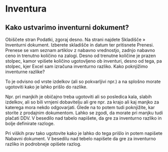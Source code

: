 # Inventura

## Kako ustvarimo inventurni dokument?

Obiščete stran Podatki, zgoraj desno. Na strani najdete Skladišče » Inventurni dokument. Izberete skladišče in datum ter pritisnete Prenesi. Prenese se vam seznam artiklov z nabavno vrednostjo, zadnjo nabavno ceno in trenutno količino na zalogi. Desno od trenutne količine je prazen stolpec, kamor vpišete količino ugotovljeno ob inventuri, desno od tega, pa stolpec, kjer Excel sam izračuna inventurno razliko.
Kako poknjižimo inventurne razlike?

To je odvisno od vrste izdelkov (ali so pokvarljivi npr.) a na splošno morate ugotoviti kako je lahko prišlo do razlike.

Npr. pri manjkih je običajno treba ugotoviti ali so posledica kala, slabih izdelkov, ali so bili vrnjeni dobavitelju ali gre npr. za krajo ali kaj manjko za katerega mora nekdo odgovarjati. Glede na to potem tudi poknjižite, kar storite z prodajnim dokumentom. Lahko se zgodi, da morate pri manjku tudi plačati DDV. V besedilo nad tabelo napišete, da gre za inventurno razliko in bolje definirate razloge.

Pri viških prav tako ugotovite kako je lahko do tega prišlo in potem napišete Nabavni dokument. V besedilu nad tebelo napišete da gre za inventurno razliko in podrobneje opišete razlog.


